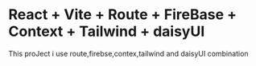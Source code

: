 # React + Vite + Route + FireBase + Context + Tailwind + daisyUI

This proJect i use route,firebse,contex,tailwind and daisyUI combination
 
 
